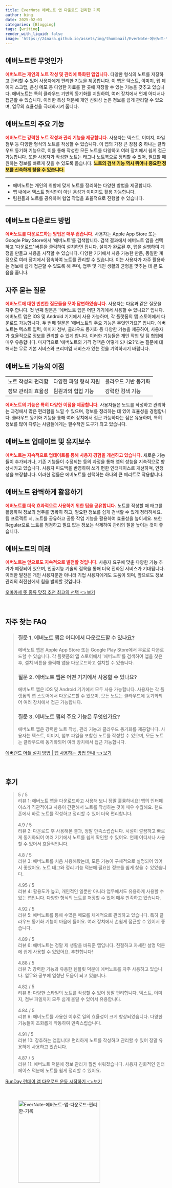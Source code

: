```yaml
---
title: EverNote 에버노트 앱 다운로드 편리한 기록
author: bing
date: 2025-02-03
categories: [Blogging]
tags: [writing]
render_with_liquid: false
image: 'https://24nara.github.io/assets/img/thumbnail/EverNote-에버노트-앱-다운로드-편리한-기록.webp'
---
```



<h2 id='에버노트란_무엇인가'>에버노트란 무엇인가</h2>

<p><b><span style="color: #ee2323;">에버노트는 개인의 노트 작성 및 관리에 특화된 앱입니다.</span></b> 다양한 형식의 노트를 저장하고 관리할 수 있어 사용자에게 편리한 기능을 제공합니다. 이 앱은 텍스트, 이미지, 웹 페이지 스크랩, 음성 메모 등 다양한 자료를 한 곳에 저장할 수 있는 기능을 갖추고 있습니다. 에버노트는 특히 클라우드 기반의 동기화를 지원하여, 여러 장치에서 언제 어디서나 접근할 수 있습니다. 이러한 특성 덕분에 개인 신뢰성 높은 정보를 쉽게 관리할 수 있으며, 업무의 효율성을 극대화시켜 줍니다.</p>

<h2 id='에버노트의_주요기능'>에버노트의 주요 기능</h2>

<p><b><span style="color: #ee2323;">에버노트는 강력한 노트 작성과 관리 기능을 제공합니다.</span></b> 사용자는 텍스트, 이미지, 파일 첨부 등 다양한 형식의 노트를 작성할 수 있습니다. 이 앱의 가장 큰 장점 중 하나는 클라우드 동기화 기능으로, 이를 통해 작성한 모든 노트를 다양하고 여러 장치에서 쉽게 접근 가능합니다. 또한 사용자가 작성한 노트는 태그나 노트북으로 정리할 수 있어, 필요할 때 원하는 정보를 빠르게 찾을 수 있도록 돕습니다. <b><span style="background-color: #ffe066;">노트의 검색 기능 역시 뛰어나 중요한 정보를 신속하게 찾을 수 있습니다.</span></b></p>

<hr />

<ul>
    <li>에버노트는 개인의 취향에 맞게 노트를 정리하는 다양한 방법을 제공합니다.</li>
    <li>앱 내에서 텍스트 형식만이 아닌 음성과 이미지도 활용 가능합니다.</li>
    <li>팀원들과 노트를 공유하여 협업 작업을 효율적으로 진행할 수 있습니다.</li>
</ul>

<hr />

<h2 id='에버노트_다운로드_방법'>에버노트 다운로드 방법</h2>

<p><b><span style="color: #ee2323;">에버노트를 다운로드하는 방법은 매우 쉽습니다.</span></b> 사용자는 Apple App Store 또는 Google Play Store에서 '에버노트'를 검색합니다. 검색 결과에서 에버노트 앱을 선택하고 '다운로드' 버튼을 클릭하여 설치하면 됩니다. 설치가 완료된 후, 앱을 실행하여 계정을 만들고 사용을 시작할 수 있습니다. 다양한 기기에서 사용 가능한 만큼, 동일한 계정으로 여러 장치에서 접속하여 노트를 관리할 수 있습니다. 이는 사용자가 자주 활용하는 정보에 쉽게 접근할 수 있도록 해 주며, 업무 및 개인 생활의 균형을 맞추는 데 큰 도움을 줍니다.</p>

<h2 id='자주_묻는_질문'>자주 묻는 질문</h2>

<p><b><span style="color: #ee2323;">에버노트에 대한 빈번한 질문들을 모아 답변하였습니다.</span></b> 사용자는 다음과 같은 질문을 자주 합니다. 첫 번째 질문은 '에버노트 앱은 어떤 기기에서 사용할 수 있나요?' 입니다. 에버노트 앱은 iOS 및 Android 기기에서 사용 가능하며, 각 플랫폼의 앱 스토어에서 다운로드 가능합니다. 두 번째 질문은 '에버노트의 주요 기능은 무엇인가요?' 입니다. 에버노트는 텍스트 입력, 이미지 첨부, 클라우드 동기화 등 다양한 기능을 제공하여, 사용자가 효율적으로 정보를 관리할 수 있게 합니다. 이러한 기능들은 개인 작업 및 팀 협업에 매우 유용합니다. 마지막으로 '에버노트의 가격 정책은 어떻게 되나요?'라는 질문에 대해서는 무료 기본 서비스와 프리미엄 서비스가 있는 것을 기억하시기 바랍니다.</p>

<h2 id='에버노트_기능의_이점'>에버노트 기능의 이점</h2>

<table>
    <tr>
        <td>노트 작성의 편리함</td>
        <td>다양한 파일 형식 지원</td>
        <td>클라우드 기반 동기화</td>
    </tr>
    <tr>
        <td>정보 관리의 효율성</td>
        <td>팀원과의 협업 기능</td>
        <td>강력한 검색 기능</td>
    </tr>
</table>

<p><b><span style="color: #ee2323;">에버노트의 기능은 특히 다양한 이점을 제공합니다.</span></b> 사용자들은 노트를 작성하고 관리하는 과정에서 많은 편리함을 느낄 수 있으며, 정보를 정리하는 데 있어 효율성을 경험합니다. 클라우드 동기화 기능을 통해 여러 장치에서 접근 가능하다는 점은 유용하며, 특히 정보를 많이 다루는 사람들에게는 필수적인 도구가 되고 있습니다.</p>

<h2 id='에버노트_업데이트_및_유지보수'>에버노트 업데이트 및 유지보수</h2>

<p><b><span style="color: #ee2323;">에버노트는 지속적으로 업데이트를 통해 사용자 경험을 개선하고 있습니다.</span></b> 새로운 기능들이 추가되거나, 기존 기능들이 수정되는 등의 과정을 통해 앱의 성능을 지속적으로 향상시키고 있습니다. 사용자 피드백을 반영하여 쓰기 편한 인터페이스로 개선하며, 안정성을 보장합니다. 이러한 점들은 에버노트를 선택하는 하나의 큰 메리트로 작용합니다.</p>

<h2 id='에버노트_완벽하게_활용하기'>에버노트 완벽하게 활용하기</h2>

<p><b><span style="color: #ee2323;">에버노트를 더욱 효과적으로 사용하기 위한 팁을 공유합니다.</span></b> 노트를 작성할 때 태그를 활용하여 정보의 범주를 명확히 하고, 필요한 정보를 쉽게 검색할 수 있게 정리하세요. 팀 프로젝트 시, 노트를 공유하고 공동 작업 기능을 활용하여 효율성을 높이세요. 또한 Regular으로 노트를 점검하고 필요 없는 정보는 삭제하여 관리의 질을 높이는 것이 좋습니다.</p>

<h2 id='에버노트의_미래'>에버노트의 미래</h2>

<p><b><span style="color: #ee2323;">에버노트는 앞으로도 지속적으로 발전할 것입니다.</span></b> 사용자 요구에 맞춘 다양한 기능 추가가 예정되어 있으며, 인공지능 기술의 접목을 통해 더욱 진화된 서비스가 기대됩니다. 이러한 발전은 개인 사용자뿐만 아니라 기업 사용자에게도 도움이 되며, 앞으로도 정보 관리의 최전선에서 힘을 발휘할 것입니다.</p>


<p><a class="click-button" title="오마카세 뜻 종류 맛집 추천 최고의 선택" href="https://24nara.github.io/posts/%EC%98%A4%EB%A7%88%EC%B9%B4%EC%84%B8-%EB%9C%BB-%EC%A2%85%EB%A5%98-%EB%A7%9B%EC%A7%91-%EC%B6%94%EC%B2%9C-%EC%B5%9C%EA%B3%A0%EC%9D%98-%EC%84%A0%ED%83%9D/" rel="dofollow">오마카세 뜻 종류 맛집 추천 최고의 선택 👈 보기</a></p><br>
<h2 id='자주_찾는_FAQ'>자주 찾는 FAQ</h2>
<div itemscope="" itemtype="https://schema.org/FAQPage"> 
<blockquote> 
<div itemscope="" itemprop="mainEntity" itemtype="https://schema.org/Question"> 
<h3 itemprop="name">질문 1. 에버노트 앱은 어디에서 다운로드할 수 있나요?</h3> 
<div itemscope="" itemprop="acceptedAnswer" itemtype="https://schema.org/Answer"> 
<span itemprop="text"> 
<p>에버노트 앱은 Apple App Store 또는 Google Play Store에서 무료로 다운로드할 수 있습니다. 각 플랫폼의 앱 스토어에서 '에버노트'를 검색하여 앱을 찾은 후, 설치 버튼을 클릭해 앱을 다운로드하고 설치할 수 있습니다.</p> 
</span> 
</div> 
</div> 

<div itemscope="" itemprop="mainEntity" itemtype="https://schema.org/Question"> 
<h3 itemprop="name">질문 2. 에버노트 앱은 어떤 기기에서 사용할 수 있나요?</h3> 
<div itemscope="" itemprop="acceptedAnswer" itemtype="https://schema.org/Answer"> 
<span itemprop="text"> 
<p>에버노트 앱은 iOS 및 Android 기기에서 모두 사용 가능합니다. 사용자는 각 플랫폼의 앱 스토어에서 다운로드할 수 있으며, 모든 노트는 클라우드에 동기화되어 여러 장치에서 접근 가능합니다.</p> 
</span> 
</div> 
</div> 

<div itemscope="" itemprop="mainEntity" itemtype="https://schema.org/Question"> 
<h3 itemprop="name">질문 3. 에버노트 앱의 주요 기능은 무엇인가요?</h3> 
<div itemscope="" itemprop="acceptedAnswer" itemtype="https://schema.org/Answer"> 
<span itemprop="text"> 
<p>에버노트 앱은 강력한 노트 작성, 관리 기능과 클라우드 동기화를 제공합니다. 사용자는 텍스트, 이미지, 첨부 파일을 포함한 노트를 작성할 수 있으며, 모든 노트는 클라우드에 동기화되어 여러 장치에서 접근 가능합니다.</p> 
</span> 
</div> 
</div> 
</blockquote> 
</div>
<p><a class="click-button" title="에버랜드 어플 설치 방법 | 앱 사용하는 방법 안내" href="https://24nara.github.io/posts/%EC%97%90%EB%B2%84%EB%9E%9C%EB%93%9C-%EC%96%B4%ED%94%8C-%EC%84%A4%EC%B9%98-%EB%B0%A9%EB%B2%95-%EC%95%B1-%EC%82%AC%EC%9A%A9%ED%95%98%EB%8A%94-%EB%B0%A9%EB%B2%95-%EC%95%88%EB%82%B4/" rel="dofollow">에버랜드 어플 설치 방법 | 앱 사용하는 방법 안내 👈 보기</a></p><br>
<h2 id='후기'>후기</h2>
<div itemscope itemtype="https://schema.org/Product">
  <blockquote>
  <div itemprop="review" itemscope itemtype="https://schema.org/Review">
      <div itemprop="reviewRating" itemscope itemtype="https://schema.org/Rating"> <span itemprop="ratingValue">5</span> / <span itemprop="bestRating">5</span> </div>
      <span itemprop="reviewBody">리뷰 1: 에버노트 앱을 다운로드하고 사용해 보니 정말 훌륭하네요! 앱의 인터페이스가 직관적이고 사용이 간편해서 노트를 작성하는 것이 매우 수월해요. 핸드폰에서 바로 노트를 작성하고 정리할 수 있어 더욱 편리합니다.</span>
  </div>
  <br>
  <div itemprop="review" itemscope itemtype="https://schema.org/Review">
      <div itemprop="reviewRating" itemscope itemtype="https://schema.org/Rating"> <span itemprop="ratingValue">4.9</span> / <span itemprop="bestRating">5</span> </div>
      <span itemprop="reviewBody">리뷰 2: 다운로드 후 사용해본 결과, 정말 만족스럽습니다. 시설이 깔끔하고 빠르게 동기화되어 여러 기기에서 노트를 쉽게 확인할 수 있어요. 언제 어디서나 사용할 수 있어서 효율적입니다.</span>
  </div>
  <br>
  <div itemprop="review" itemscope itemtype="https://schema.org/Review">
      <div itemprop="reviewRating" itemscope itemtype="https://schema.org/Rating"> <span itemprop="ratingValue">4.8</span> / <span itemprop="bestRating">5</span> </div>
      <span itemprop="reviewBody">리뷰 3: 에버노트를 처음 사용해봤는데, 모든 기능이 구체적으로 설명되어 있어서 좋았어요. 노트 태그와 정리 기능 덕분에 필요한 정보를 쉽게 찾을 수 있었습니다.</span>
  </div>
  <br>
  <div itemprop="review" itemscope itemtype="https://schema.org/Review">
      <div itemprop="reviewRating" itemscope itemtype="https://schema.org/Rating"> <span itemprop="ratingValue">4.95</span> / <span itemprop="bestRating">5</span> </div>
      <span itemprop="reviewBody">리뷰 4: 활용도가 높고, 개인적인 일뿐만 아니라 업무에서도 유용하게 사용할 수 있는 앱입니다. 다양한 형식의 노트를 저장할 수 있어 매우 만족하고 있습니다.</span>
  </div>
  <br>
  <div itemprop="review" itemscope itemtype="https://schema.org/Review">
      <div itemprop="reviewRating" itemscope itemtype="https://schema.org/Rating"> <span itemprop="ratingValue">4.92</span> / <span itemprop="bestRating">5</span> </div>
      <span itemprop="reviewBody">리뷰 5: 에버노트를 통해 수많은 메모를 체계적으로 관리하고 있습니다. 특히 클라우드 동기화 기능이 마음에 들어요. 여러 장치에서 손쉽게 접근할 수 있어서 좋습니다.</span>
  </div>
  <br>
  <div itemprop="review" itemscope itemtype="https://schema.org/Review">
      <div itemprop="reviewRating" itemscope itemtype="https://schema.org/Rating"> <span itemprop="ratingValue">4.89</span> / <span itemprop="bestRating">5</span> </div>
      <span itemprop="reviewBody">리뷰 6: 에버노트는 정말 제 생활을 바꿔준 앱입니다. 친절하고 자세한 설명 덕분에 쉽게 사용할 수 있었어요. 추천합니다!</span>
  </div>
  <br>
  <div itemprop="review" itemscope itemtype="https://schema.org/Review">
      <div itemprop="reviewRating" itemscope itemtype="https://schema.org/Rating"> <span itemprop="ratingValue">4.88</span> / <span itemprop="bestRating">5</span> </div>
      <span itemprop="reviewBody">리뷰 7: 강력한 기능과 유용한 템플릿 덕분에 에버노트를 자주 사용하고 있습니다. 업무와 공부에 엄청난 도움이 되고 있습니다.</span>
  </div>
  <br>
  <div itemprop="review" itemscope itemtype="https://schema.org/Review">
      <div itemprop="reviewRating" itemscope itemtype="https://schema.org/Rating"> <span itemprop="ratingValue">4.82</span> / <span itemprop="bestRating">5</span> </div>
      <span itemprop="reviewBody">리뷰 8: 다양한 스타일의 노트를 작성할 수 있어 정말 편리합니다. 텍스트, 이미지, 첨부 파일까지 모두 쉽게 올릴 수 있어서 유용합니다.</span>
  </div>
  <br>
  <div itemprop="review" itemscope itemtype="https://schema.org/Review">
      <div itemprop="reviewRating" itemscope itemtype="https://schema.org/Rating"> <span itemprop="ratingValue">4.84</span> / <span itemprop="bestRating">5</span> </div>
      <span itemprop="reviewBody">리뷰 9: 에버노트를 사용한 이후로 일의 효율성이 크게 향상되었습니다. 다양한 기능들이 조화롭게 작동하여 만족스럽습니다.</span>
  </div>
  <br>
  <div itemprop="review" itemscope itemtype="https://schema.org/Review">
      <div itemprop="reviewRating" itemscope itemtype="https://schema.org/Rating"> <span itemprop="ratingValue">4.91</span> / <span itemprop="bestRating">5</span> </div>
      <span itemprop="reviewBody">리뷰 10: 강추하는 앱입니다! 편리하게 노트를 작성하고 관리할 수 있어 정말 유용하게 사용하고 있습니다.</span>
  </div>
  <br>
  <div itemprop="review" itemscope itemtype="https://schema.org/Review">
      <div itemprop="reviewRating" itemscope itemtype="https://schema.org/Rating"> <span itemprop="ratingValue">4.87</span> / <span itemprop="bestRating">5</span> </div>
      <span itemprop="reviewBody">리뷰 11: 에버노트 덕분에 정보 관리가 훨씬 쉬워졌습니다. 사용자 친화적인 인터페이스 덕분에 노트를 쉽게 정리할 수 있어요.</span>
  </div>
  </blockquote>
</div>
<p><a class="click-button" title="RunDay 런데이 앱 다운로드 운동 시작하기" href="https://24nara.github.io/posts/RunDay-%EB%9F%B0%EB%8D%B0%EC%9D%B4-%EC%95%B1-%EB%8B%A4%EC%9A%B4%EB%A1%9C%EB%93%9C-%EC%9A%B4%EB%8F%99-%EC%8B%9C%EC%9E%91%ED%95%98%EA%B8%B0/" rel="dofollow">RunDay 런데이 앱 다운로드 운동 시작하기 👈 보기</a></p><br>
<figure class="image"><img src="https://24nara.github.io/assets/img/thumbnail/EverNote-에버노트-앱-다운로드-편리한-기록.webp" alt="EverNote-에버노트-앱-다운로드-편리한-기록" width="256" height="256"></figure>